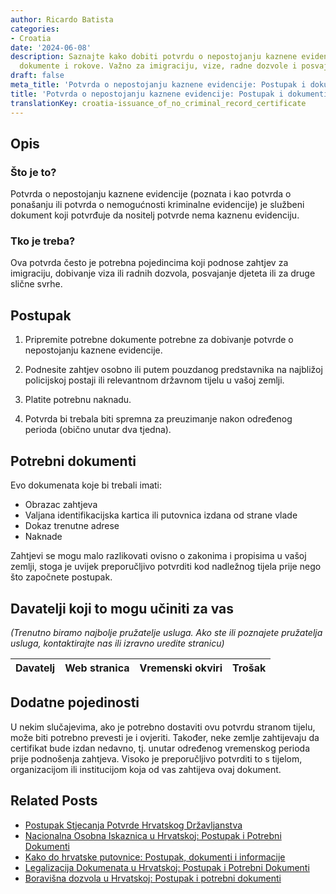 ```yaml
---
author: Ricardo Batista
categories:
- Croatia
date: '2024-06-08'
description: Saznajte kako dobiti potvrdu o nepostojanju kaznene evidencije, potrebne
  dokumente i rokove. Važno za imigraciju, vize, radne dozvole i posvajanje djece.
draft: false
meta_title: 'Potvrda o nepostojanju kaznene evidencije: Postupak i dokumenti'
title: 'Potvrda o nepostojanju kaznene evidencije: Postupak i dokumenti'
translationKey: croatia-issuance_of_no_criminal_record_certificate
---
```



## Opis
### Što je to?
Potvrda o nepostojanju kaznene evidencije (poznata i kao potvrda o ponašanju ili potvrda o nemogućnosti kriminalne  evidencije) je službeni dokument koji potvrđuje da nositelj potvrde nema kaznenu evidenciju.

### Tko je treba?
Ova potvrda često je potrebna pojedincima koji podnose zahtjev za imigraciju, dobivanje viza ili radnih dozvola, posvajanje djeteta ili za druge slične svrhe.

## Postupak

1. Pripremite potrebne dokumente potrebne za dobivanje potvrde o nepostojanju kaznene evidencije.

2. Podnesite zahtjev osobno ili putem pouzdanog predstavnika na najbližoj policijskoj postaji ili relevantnom državnom tijelu u vašoj zemlji.

3. Platite potrebnu naknadu.

4. Potvrda bi trebala biti spremna za preuzimanje nakon određenog perioda (obično unutar dva tjedna).

## Potrebni dokumenti

Evo dokumenata koje bi trebali imati:

- Obrazac zahtjeva
- Valjana identifikacijska kartica ili putovnica izdana od strane vlade
- Dokaz trenutne adrese
- Naknade

Zahtjevi se mogu malo razlikovati ovisno o zakonima i propisima u vašoj zemlji, stoga je uvijek preporučljivo potvrditi kod nadležnog tijela prije nego što započnete postupak.

## Davatelji koji to mogu učiniti za vas
_(Trenutno biramo najbolje pružatelje usluga. Ako ste ili poznajete pružatelja usluga, kontaktirajte nas ili izravno uredite stranicu)_

| Davatelj | Web stranica | Vremenski okviri | Trošak |
| --------------- | --------------- | :-------------: | :-------------: |

## Dodatne pojedinosti
U nekim slučajevima, ako je potrebno dostaviti ovu potvrdu stranom tijelu, može biti potrebno prevesti je i ovjeriti. Također, neke zemlje zahtijevaju da certifikat bude izdan nedavno, tj. unutar određenog vremenskog perioda prije podnošenja zahtjeva. Visoko je preporučljivo potvrditi to s tijelom, organizacijom ili institucijom koja od vas zahtijeva ovaj dokument.


## Related Posts

- [Postupak Stjecanja Potvrde Hrvatskog Državljanstva](https://tramitit.com/hr/guides/croatia/izdavanje_domovnice/)
- [Nacionalna Osobna Iskaznica u Hrvatskoj: Postupak i Potrebni Dokumenti](https://tramitit.com/hr/guides/croatia/izdavanje_osobne_iskaznice/)
- [Kako do hrvatske putovnice: Postupak, dokumenti i informacije](https://tramitit.com/hr/guides/croatia/izdavanje_putovnice/)
- [Legalizacija Dokumenata u Hrvatskoj: Postupak i Potrebni Dokumenti](https://tramitit.com/hr/guides/croatia/legalizacija_dokumenata/)
- [Boravišna dozvola u Hrvatskoj: Postupak i potrebni dokumenti](https://tramitit.com/hr/guides/croatia/dobivanje_dozvole_za_useljenje/)